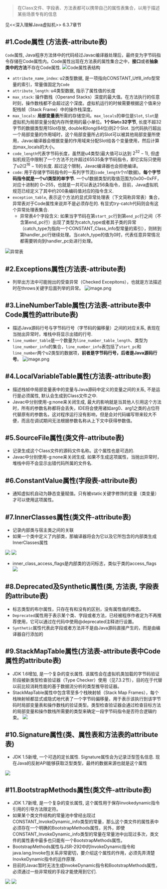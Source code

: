 > 在Class文件、字段表、方法表都可以携带自己的属性表集合，以用于描述某些场景专有的信息

见<<深入理解Java虚拟机>> 6.3.7章节

#1.Code属性 (方法表-attribute表)
---

 `Code`属性, Java程序方法体中的代码经过Javac编译器处理后，最终变为字节码指令存储在Code属性内。Code属性出现在方法表的属性集合之中，**接口**或者**抽象类中的方法**不存在Code属性. 
![Code属性表结构](https://upload-images.jianshu.io/upload_images/4039130-3cdaa10c5690067b.png?imageMogr2/auto-orient/strip%7CimageView2/2/w/1240)
  *  `attribute_name_index`: u2类型数据, 是一项指向CONSTANT_Utf8_info型常量的索引，常量值固定为`Code`
 *  `attribute_length`: u4类型数据, 指示了属性值的长度
 * `max_stack`: 操作数栈（Operand Stacks）深度的最大值。在方法执行的任意时刻，操作数栈都不会超过这个深度。虚拟机运行的时候需要根据这个值来分配栈帧（Stack Frame）中的操作栈深度。
* `max_locals`: **局部变量表**所需的存储空间。`max_locals`的单位是`Slot`, `Slot`是虚拟机为局部变量分配内存所使用的最小单位。**1个Slot=32字节**, 长度不超32字节的数据类型用1Slot存放, double和long(64位)则2个Slot. 当代码执行超出一个局部变量的作用域时，这个局部变量所占的Slot可以被其他局部变量所使用，Javac编译器会根据变量的作用域来分配Slot给各个变量使用，然后计算出max_locals的大小。
* `code_length`代表字节码长度，虽然是u4类型(最大值可以达到 $2^{32} -1$), 但虚拟机规范中限制了一个方法不允许超过65535条字节码指令，即它实际只使用了u2($2^{16} -1$)的长度. 超过这个限制，Javac编译器也会拒绝编译。
 * `code`:  用于存储字节码指令的一系列字节流(`code_length`个n1数据)。**每个字节码指令就是一个u1类型的单字节**. 一个u1数据类型的取值范围为0x00~0xFF，对应十进制的 0~255，也就是一共可以表达256条指令，目前，Java虚拟机规范已经定义了其中约200条编码值对应的指令含义.
* `exception_table`, 表示这个方法的显式异常处理表（下文简称异常表）集合，异常表对于Code属性来说并不是必须存在的. 有显式try-catch代码则会有这个异常处理表集合. 
    * 异常表4个字段含义: 如果当字节码在第`start_pc`行到第`end_pc`行之间（不含第end_pc行）出现了类型为catch_type或者其子类的异常（catch_type为指向一个CONSTANT_Class_info型常量的索引），则转到第handler_pc行继续处理。当catch_type的值为0时，代表任意异常情况都需要转向到handler_pc处进行处理。

![异常表](https://upload-images.jianshu.io/upload_images/4039130-28ee329a237ce0a9.png?imageMogr2/auto-orient/strip%7CimageView2/2/w/1240)


#2.Exceptions属性(方法表-attribute表)
---
* 列举出方法中可能抛出的受查异常（Checked Excepitons），也就是方法描述时在throws关键字后面列举的异常。
![image.png](https://upload-images.jianshu.io/upload_images/4039130-3af07d7733c98739.png?imageMogr2/auto-orient/strip%7CimageView2/2/w/1240)

#3.LineNumberTable属性(方法表-attribute表中Code属性的attribute表)
---
* 描述Java源码行号与字节码行号（字节码的偏移量）之间的对应关系, 表现在当抛出异常时，堆栈中将显示出错的行号.
* `line_number_table`是一个数量为`line_number_table_length`、类型为`line_number_info`的集合，`line_number_info`表包括了`start_pc`和`line_number`两个u2类型的数据项，**前者是字节码行号，后者是Java源码行号**。
![image.png](https://upload-images.jianshu.io/upload_images/4039130-dc778d2345727441.png?imageMogr2/auto-orient/strip%7CimageView2/2/w/1240)

#4.LocalVariableTable属性(方法表-attribute表)
---
* 描述栈帧中局部变量表中的变量与Java源码中定义的变量之间的关系, 不是运行是必须属性, 默认会生成到Class文件之中. 
* Javac中分别使用-g:none来关闭生成, 最大的影响就是当其他人引用这个方法时，所有的参数名称都将会丢失，IDE将会使用诸如arg0、arg1之类的占位符代替原有的参数名，这对程序运行没有影响，但是会对代码编写带来较大不便，而且在调试期间无法根据参数名称从上下文中获得参数值。

#5.SourceFile属性(类文件-attribute表)
---
* 记录生成这个Class文件的源码文件名称。这个属性也是可选的. 
* Javac中分别使用-g:none来关闭生成. 如果不生成这项属性，当抛出异常时，堆栈中将不会显示出错代码所属的文件名.

#6.ConstantValue属性(字段表-attribute表)
---
* 通知虚拟机自动为静态变量赋值。只有被static关键字修饰的变量（类变量）才可以使用这项属性。

#7.InnerClasses属性(类文件-attribute表)
---
* 记录内部类与宿主类之间的关联
* 如果一个类中定义了内部类，那编译器将会为它以及它所包含的内部类生成InnerClasses属性

![](https://upload-images.jianshu.io/upload_images/4039130-30444899b7d12326.png?imageMogr2/auto-orient/strip%7CimageView2/2/w/1240)
![](https://upload-images.jianshu.io/upload_images/4039130-08e7bc1490ff412a.png?imageMogr2/auto-orient/strip%7CimageView2/2/w/1240)
* inner_class_access_flags是内部类的访问标志，类似于类的access_flags
![](https://upload-images.jianshu.io/upload_images/4039130-b3ea4e93b3569969.png?imageMogr2/auto-orient/strip%7CimageView2/2/w/1240)


#8.Deprecated及Synthetic属性(类, 方法表, 字段表的attribute表)
---
* 标志类型的布尔属性，只存在有和没有的区别，没有属性值的概念。
* `Deprecated`属性用于表示某个类、字段或者方法，已经被程序作者定为不再推荐使用，它可以通过在代码中使用@deprecated注释进行设置。
* `Synthetic`属性代表此字段或者方法并不是由Java源码直接产生的，而是由编译器自行添加的

#9.StackMapTable属性(方法表-attribute表中Code属性的attribute表)
---
* JDK 1.6增加, 是一个复杂的变长属性. 该属性会在虚拟机类加载的字节码验证阶段被新类型检查验证器（Type Checker）使用（见7.3.2节），目的在于代替以前比较消耗性能的基于数据流分析的类型推导验证器。
* StackMapTable属性中包含零至多个栈映射帧（Stack Map Frames），每个栈映射帧都显式或隐式地代表了一个字节码偏移量，用于表示该执行到该字节码时局部变量表和操作数栈的验证类型。类型检查验证器会通过检查目标方法的局部变量和操作数栈所需要的类型来确定一段字节码指令是否符合逻辑约束。
![](https://upload-images.jianshu.io/upload_images/4039130-926874cc95972166.png?imageMogr2/auto-orient/strip%7CimageView2/2/w/1240)

#10.Signature属性(类、属性表和方法表的attribute表)
---
* JDK 1.5新增, 一个可选的定长属性. Signature属性会为记录泛型签名信息. 现在Java的反射API能够获取泛型类型，最终的数据来源也就是这个属性

![](https://upload-images.jianshu.io/upload_images/4039130-d0658ecbf59e4d01.png?imageMogr2/auto-orient/strip%7CimageView2/2/w/1240)

#11.BootstrapMethods属性(类文件-attribute表)
---
* JDK 1.7新增, 是一个复杂的变长属性, 这个属性用于保存invokedynamic指令引用的引导方法限定符。
* 如果某个类文件结构的常量池中曾经出现过CONSTANT_InvokeDynamic_info类型的常量，那么这个类文件的属性表中必须存在一个明确的BootstrapMethods属性，另外，即使CONSTANT_InvokeDynamic_info类型的常量在常量池中出现过多次，类文件的属性表中最多也只能有一个BootstrapMethods属性。
* BootstrapMethods属性与JSR-292中的InvokeDynamic指令和java.lang.Invoke包关系非常密切，要介绍这个属性的作用，必须先弄清楚InovkeDynamic指令的运作原理. 
* 目前的Javac暂时无法生成InvokeDynamic指令和BootstrapMethods属性，必须通过一些非常规的手段才能使用到它们.

![](https://upload-images.jianshu.io/upload_images/4039130-732fcce197ee0012.png?imageMogr2/auto-orient/strip%7CimageView2/2/w/1240)
![](https://upload-images.jianshu.io/upload_images/4039130-173194bd20df4471.png?imageMogr2/auto-orient/strip%7CimageView2/2/w/1240)


